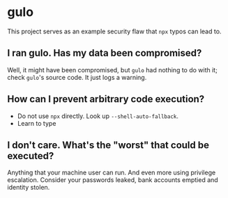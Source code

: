 # gulo

This project serves as an example security flaw that `npx` typos can lead to.

## I ran gulo. Has my data been compromised?

Well, it might have been compromised, but `gulo` had nothing to do with it; check `gulo`'s source code. It just logs a warning.

## How can I prevent arbitrary code execution?

- Do not use `npx` directly. Look up `--shell-auto-fallback`.
- Learn to type

## I don't care. What's the "worst" that could be executed?

Anything that your machine user can run. And even more using privilege escalation. Consider your passwords leaked, bank accounts emptied and identity stolen.